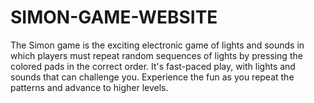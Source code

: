 # SIMON-GAME-WEBSITE
The Simon game is the exciting electronic game of lights and sounds in which players must repeat random sequences of lights by pressing the colored pads in the correct order. 
It's fast-paced play, with lights and sounds that can challenge you. Experience the fun as you repeat the patterns and advance to higher levels.
